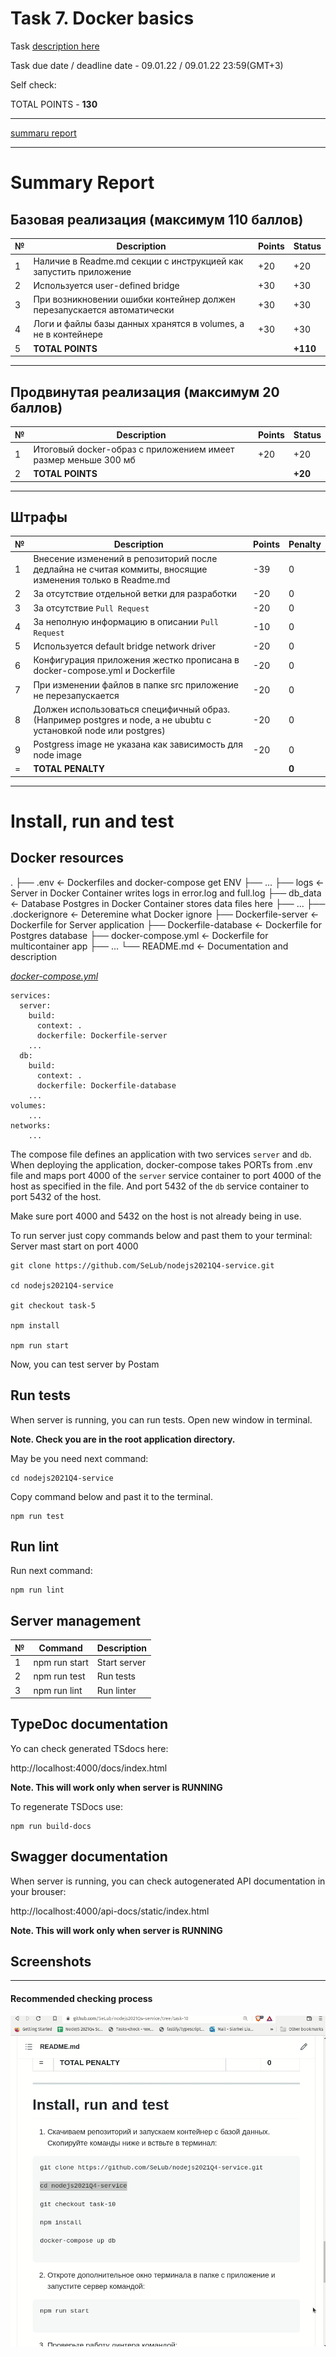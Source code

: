 # __Task 7. Docker basics__

Task [description here](https://github.com/rolling-scopes-school/basic-nodejs-course/blob/master/descriptions/docker-basics.md)

Task due date / deadline date - 09.01.22 / 09.01.22 23:59(GMT+3)

Self check:
 
 TOTAL POINTS - **130**

-----------

[summaru report](#summary-report)

------------

# __Summary Report__


## Базовая реализация (максимум **110 баллов**)

№ | Description | Points | Status 
--|-------------|--------|-------
1 | Наличие в Readme.md секции с инструкцией как запустить приложение | +20 | +20
2 | Используется user-defined bridge | +30 | +30
3 | При возникновении ошибки контейнер должен перезапускается автоматически | +30 | +30
4 | Логи и файлы базы данных хранятся в volumes, а не в контейнере | +30 | +30
5 | **TOTAL POINTS** |   | **+110**

-----

## Продвинутая реализация (максимум **20 баллов**)

№ | Description | Points | Status 
--|-------------|--------|-------
1 | Итоговый docker-образ с приложением имеет размер меньше 300 мб |   +20  |   +20
2 | **TOTAL POINTS** |   | **+20**

-----

## Штрафы

№ | Description | Points | Penalty 
--|-------------|--------|--------
1 | Внесение изменений в репозиторий после дедлайна не считая коммиты, вносящие изменения только в Readme.md | -39 | 0
2 | За отсутствие отдельной ветки для разработки | -20 | 0
3 | За отсутствие `Pull Request` | -20 | 0
4 | За неполную информацию в описании `Pull Request` | -10 | 0
5 | Используется default bridge network driver | -20 | 0
6 | Конфигурация приложения жестко прописана в docker-compose.yml и Dockerfile | -20 | 0
7 | При изменении файлов в папке src приложение не перезапускается | -20 | 0
8 | Должен использоваться специфичный образ. (Например postgres и node, а не ububtu с установкой node или postgres) | -20 | 0
9 | Postgress image не указана как зависимость для node image | -20 | 0
= | **TOTAL PENALTY** |   | **0**

-----

# Install, run and test

## Docker resources


.
├── .env <- Dockerfiles and docker-compose get ENV
├── ...
├── logs <- Server in Docker Container writes logs in error.log and full.log
├── db_data <- Database Postgres in Docker Container stores data files here
├── ...
├── .dockerignore <- Deteremine what Docker ignore
├── Dockerfile-server <- Dockerfile for Server application
├── Dockerfile-database <- Dockerfile for Postgres database
├── docker-compose.yml <- Dockerfile for multicontainer app
├── ...
└── README.md <- Documentation and description


[_docker-compose.yml_](docker-compose.yml)
```
services:
  server:
    build:
      context: .
      dockerfile: Dockerfile-server
    ...
  db:
    build:
      context: .
      dockerfile: Dockerfile-database
    ...
volumes:
    ...
networks:
    ...
```
The compose file defines an application with two services `server` and `db`.
When deploying the application, docker-compose takes PORTs from .env file and maps port 4000 of the `server` service container to port 4000 of the host as specified in the file. And port 5432 of the `db` service container to port 5432 of the host.

Make sure port 4000 and 5432 on the host is not already being in use.

To run server just copy commands below and past them to your terminal: 
Server mast start on port 4000

```
git clone https://github.com/SeLub/nodejs2021Q4-service.git

cd nodejs2021Q4-service

git checkout task-5

npm install

npm run start

```

Now, you can test server by Postam

## Run tests

When server is running, you can run tests. Open new window in terminal. 

**Note. Check you are in the root application directory.**

May be you need next command:
```
cd nodejs2021Q4-service

```

Copy command below and past it to the terminal. 

```
npm run test

```
## Run lint

Run next command:

```
npm run lint

```

## Server management

№ | Command | Description 
----------------------|-------------|-----
1 | npm run start | Start server
2 | npm run test | Run tests
3 | npm run lint | Run linter

## TypeDoc documentation

Yo can check generated TSdocs here:

http://localhost:4000/docs/index.html

   **Note. This will work only when server is RUNNING**

To regenerate TSDocs use:

```
npm run build-docs

```

## Swagger documentation

When server is running, you can check autogenerated API documentation in your brouser:

http://localhost:4000/api-docs/static/index.html

   **Note. This will work only when server is RUNNING**


## Screenshots 

------------

#### **Recommended checking process**

![Recommended checking process](checkout.gif)

